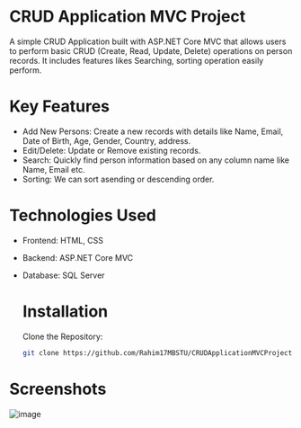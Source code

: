 # CRUD Application MVC Project
A simple CRUD Application built with ASP.NET Core MVC that allows users to perform basic CRUD (Create, Read, Update, Delete) operations on person records. It includes features likes Searching, sorting operation easily perform.

# Key Features
* Add New Persons: Create a new records with details like Name, Email, Date of Birth, Age, Gender, Country, address.
* Edit/Delete: Update or Remove existing records.
* Search: Quickly find person information based on any column name like Name, Email etc.
* Sorting: We can sort asending or descending order.

# Technologies Used
* Frontend: HTML, CSS
* Backend: ASP.NET Core MVC
* Database: SQL Server

  # Installation
  Clone the Repository:
     ````bash
     git clone https://github.com/Rahim17MBSTU/CRUDApplicationMVCProject.git
     ````
# Screenshots
![image](https://github.com/user-attachments/assets/db4600e9-6cfc-4bbf-8dab-4b1786a628b7)
